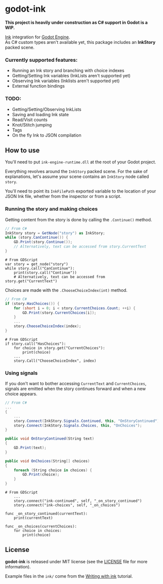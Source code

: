 # godot-ink

**This project is heavily under construction as C# support in Godot is a WIP.**

[Ink](https://github.com/inkle/ink) integration for [Godot Engine](https://github.com/godotengine/godot).  
As C# custom types aren't available yet, this package includes an **InkStory** packed scene.

### Currently supported features:
* Running an Ink story and branching with choice indexes
* Getting/Setting Ink variables (InkLists aren't supported yet)
* Observing Ink variables (Inklists aren't supported yet)
* External function bindings

### TODO:
* Getting/Setting/Observing InkLists
* Saving and loading Ink state
* Read/Visit counts
* Knot/Stitch jumping
* Tags
* On the fly Ink to JSON compilation 

## How to use

You'll need to put `ink-engine-runtime.dll` at the root of your Godot project.

Everything revolves around the `InkStory` packed scene. For the sake of explanations, let's assume your scene contains an `InkStory` node called `story`.

You'll need to point its `InkFilePath` exported variable to the location of your JSON Ink file, whether from the inspector or from a script.

### Running the story and making choices

Getting content from the story is done by calling the `.Continue()` method.
```C#
// From C#
InkStory story = GetNode("story") as InkStory;
while (story.CanContinue()) {
    GD.Print(story.Continue());
    // Alternatively, text can be accessed from story.CurrentText
}
```
```GDScript
# From GDScript
var story = get_node("story")
while story.call("CanContinue"):
    print(story.call("Continue"))
    # Alternatively, text can be accessed from story.get("CurrentText")
```

Choices are made with the `.ChooseChoiceIndex(int)` method.
```C#
// From C#
if (story.HasChoices()) {
    for (short i = 0; i < story.CurrentChoices.Count; ++i) {
        GD.Print(story.CurrentChoices[i]);
    }
    ...
    story.ChooseChoiceIndex(index);
}
```
```GDScript
# From GDScript
if story.call("HasChoices"):
    for choice in story.get("CurrentChoices"):
        print(choice)
    ...
    story.Call("ChooseChoiceIndex", index)
```

### Using signals

If you don't want to bother accessing `CurrentText` and `CurrentChoices`, signals are emitted when the story continues forward and when a new choice appears.

```C#
// From C#
...
{
    ...
    story.Connect(InkStory.Signals.Continued, this, "OnStoryContinued");
    story.Connect(InkStory.Signals.Choices, this, "OnChoices");
}

public void OnStoryContinued(String text)
{
    GD.Print(text);
}

public void OnChoices(String[] choices)
{
    foreach (String choice in choices) {
        GD.Print(choice);
    }
}
```
```GDScript
# From GDScript
    ...
    story.connect("ink-continued", self, "_on_story_continued")
    story.connect("ink-choices", self, "_on_choices")

func _on_story_continued(currentText):
    print(currentText)

func _on_choices(currentChoices):
    for choice in choices:
        print(choice)
```


## License

**godot-ink** is released under MIT license (see the [LICENSE](/LICENSE) file for more information).

Example files in the `ink/` come from the [Writing with ink](https://github.com/inkle/ink/blob/master/Documentation/WritingWithInk.md) tutorial.

